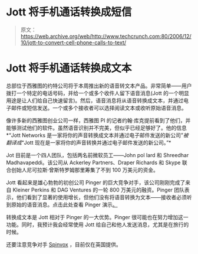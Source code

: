 # Jott 将手机通话转换成短信

> 原文：<https://web.archive.org/web/http://www.techcrunch.com:80/2006/12/10/jott-to-convert-cell-phone-calls-to-text/>

# Jott 将手机通话转换成文本

总部位于西雅图的约特公司将于本周推出新的语音转文本产品。非常简单——用户拨打一个特定的电话号码，并给一个或多个收件人留下语音消息(Jott 的一个明显用途是让人们给自己快速留言)。然后，语音消息将从语音转换成文本，并通过电子邮件或短信发送。一个或多个接收者可以选择阅读文本或收听原始语音消息。

像许多新的西雅图创业公司一样，西雅图 PI 的记者约翰·库克提前看到了他们，并能够测试他们的软件。虽然语音识别并不完美，但似乎已经足够好了。他的信息*“Jott Networks 是一家将你的声音转换成文本并通过电子邮件发送的新公司”*被翻译成*“Jott 现在是一家将你的声音转换并通过电子邮件发送的新公司。”*

Jot 目前是一个四人团队，包括两名前微软员工——John pol lard 和 Shreedhar Madhavapeddi。该公司从 Ackerley Partners、Draper Richards 和 Skype 联合创始人尼可拉斯·曾斯特罗姆那里筹集了不到 100 万美元的资金。

Jott 看起来是雄心勃勃的初创公司 Pinger 的巨大竞争对手，该公司刚刚完成了来自 Kleiner Perkins 和 DAG Ventures 的一轮 800 万美元的融资。Pinger 团队表示，他们看到了显著的使用增长，但他们没有将语音转换为文本——接收者必须听到原始的语音消息。点击此处查看 Pinger 演示[。](https://web.archive.org/web/20220818233707/http://www.youtube.com/watch?v=Rm5V6oX2VBI&eurl=)

转换成文本是 Jott 相对于 Pinger 的一大优势。Pinger 很可能也在努力增加这一功能。同时，我预计我会经常使用 Jott 给自己和他人发送消息，尤其是在旅行的时候。

还要注意竞争对手 [Spinvox](https://web.archive.org/web/20220818233707/http://www.beta.techcrunch.com/2006/05/25/spinvox-converts-voicemails-to-text/) ，目前仅在英国提供。
